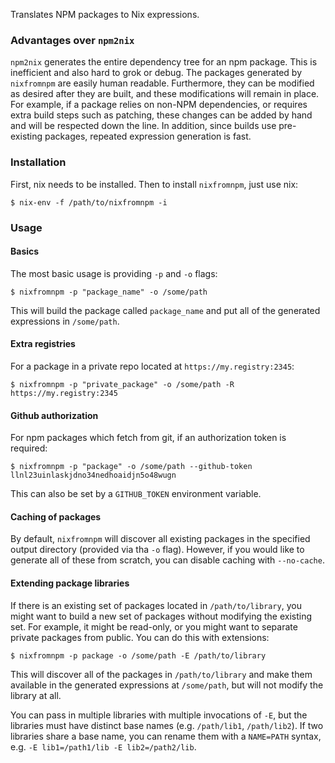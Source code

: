 Translates NPM packages to Nix expressions.

### Advantages over `npm2nix`

`npm2nix` generates the entire dependency tree for an npm package. This is inefficient and also hard to grok or debug. The packages generated by `nixfromnpm` are easily human readable. Furthermore, they can be modified as desired after they are built, and these modifications will remain in place. For example, if a package relies on non-NPM dependencies, or requires extra build steps such as patching, these changes can be added by hand and will be respected down the line. In addition, since builds use pre-existing packages, repeated expression generation is fast.

### Installation

First, nix needs to be installed. Then to install `nixfromnpm`, just use nix:

```
$ nix-env -f /path/to/nixfromnpm -i
```

### Usage

#### Basics

The most basic usage is providing `-p` and `-o` flags:

```
$ nixfromnpm -p "package_name" -o /some/path
```

This will build the package called `package_name` and put all of the generated expressions in `/some/path`.

#### Extra registries

For a package in a private repo located at `https://my.registry:2345`:

```
$ nixfromnpm -p "private_package" -o /some/path -R https://my.registry:2345
```

#### Github authorization

For npm packages which fetch from git, if an authorization token is required:

```
$ nixfromnpm -p "package" -o /some/path --github-token llnl23uinlaskjdno34nedhoaidjn5o48wugn
```

This can also be set by a `GITHUB_TOKEN` environment variable.

#### Caching of packages

By default, `nixfromnpm` will discover all existing packages in the specified output directory (provided via tha `-o` flag). However, if you would like to generate all of these from scratch, you can disable caching with `--no-cache`.

#### Extending package libraries

If there is an existing set of packages located in `/path/to/library`, you might want to build a new set of packages without modifying the existing set. For example, it might be read-only, or you might want to separate private packages from public. You can do this with extensions:


```
$ nixfromnpm -p package -o /some/path -E /path/to/library
```

This will discover all of the packages in `/path/to/library` and make them available in the generated expressions at `/some/path`, but will not modify the library at all.

You can pass in multiple libraries with multiple invocations of `-E`, but the libraries must have distinct base names (e.g. `/path/lib1`, `/path/lib2`). If two libraries share a base name, you can rename them with a `NAME=PATH` syntax, e.g. `-E lib1=/path1/lib -E lib2=/path2/lib`.
